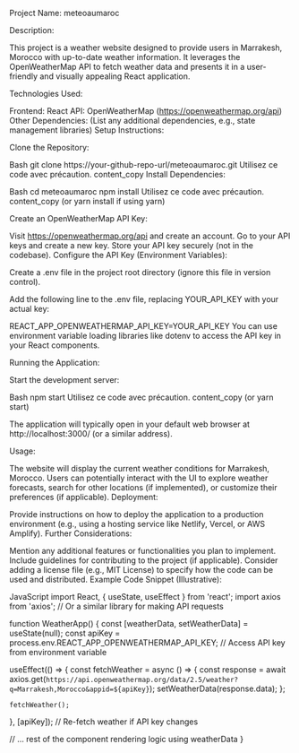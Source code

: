 Project Name: meteoaumaroc

Description:

This project is a weather website designed to provide users in Marrakesh, Morocco with up-to-date weather information. It leverages the OpenWeatherMap API to fetch weather data and presents it in a user-friendly and visually appealing React application.

Technologies Used:

Frontend: React
API: OpenWeatherMap (https://openweathermap.org/api)
Other Dependencies: (List any additional dependencies, e.g., state management libraries)
Setup Instructions:

Clone the Repository:

Bash
git clone https://your-github-repo-url/meteoaumaroc.git
Utilisez ce code avec précaution.
content_copy
Install Dependencies:

Bash
cd meteoaumaroc
npm install
Utilisez ce code avec précaution.
content_copy
(or yarn install if using yarn)

Create an OpenWeatherMap API Key:

Visit https://openweathermap.org/api and create an account.
Go to your API keys and create a new key.
Store your API key securely (not in the codebase).
Configure the API Key (Environment Variables):

Create a .env file in the project root directory (ignore this file in version control).

Add the following line to the .env file, replacing YOUR_API_KEY with your actual key:

REACT_APP_OPENWEATHERMAP_API_KEY=YOUR_API_KEY
You can use environment variable loading libraries like dotenv to access the API key in your React components.

Running the Application:

Start the development server:

Bash
npm start
Utilisez ce code avec précaution.
content_copy
(or yarn start)

The application will typically open in your default web browser at http://localhost:3000/ (or a similar address).

Usage:

The website will display the current weather conditions for Marrakesh, Morocco.
Users can potentially interact with the UI to explore weather forecasts, search for other locations (if implemented), or customize their preferences (if applicable).
Deployment:

Provide instructions on how to deploy the application to a production environment (e.g., using a hosting service like Netlify, Vercel, or AWS Amplify).
Further Considerations:

Mention any additional features or functionalities you plan to implement.
Include guidelines for contributing to the project (if applicable).
Consider adding a license file (e.g., MIT License) to specify how the code can be used and distributed.
Example Code Snippet (Illustrative):

JavaScript
import React, { useState, useEffect } from 'react';
import axios from 'axios'; // Or a similar library for making API requests

function WeatherApp() {
  const [weatherData, setWeatherData] = useState(null);
  const apiKey = process.env.REACT_APP_OPENWEATHERMAP_API_KEY; // Access API key from environment variable

  useEffect(() => {
    const fetchWeather = async () => {
      const response = await axios.get(`https://api.openweathermap.org/data/2.5/weather?q=Marrakesh,Morocco&appid=${apiKey}`);
      setWeatherData(response.data);
    };

    fetchWeather();
  }, [apiKey]); // Re-fetch weather if API key changes

  // ... rest of the component rendering logic using weatherData
}
